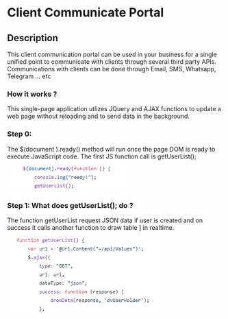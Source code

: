 # Client Communicate Portal 


## Description 

This client communication portal can be used in your business for a single unified point to communicate with clients through several third party APIs. 
Communications with clients can be done through Email, SMS, Whatsapp, Telegram ... etc


### How it works ?
This single-page application utlizes JQuery and AJAX functions to update a web page without reloading 
and to send data in the background.


### Step 0:
The $(document ).ready() method will run once the page DOM is ready to execute JavaScript code.
The first JS function call is getUserList();


![alt text](/DOM1.PNG)

### Step 1: What does getUserList(); do ?
The function getUserList request JSON data if user is created and on success it calls another function to draw table ]
in realtime.

![alt text](/DOM2.PNG)
